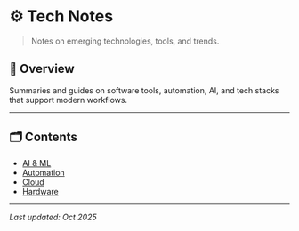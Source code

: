 # ⚙️ Tech Notes

> Notes on emerging technologies, tools, and trends.

## 📘 Overview
Summaries and guides on software tools, automation, AI, and tech stacks that support modern workflows.

---

## 🗂️ Contents
- [AI & ML](ai-ml.md)
- [Automation](automation.md)
- [Cloud](cloud.md)
- [Hardware](hardware.md)

---

_Last updated: Oct 2025_